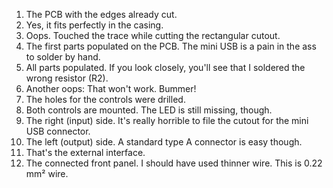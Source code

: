 1. The PCB with the edges already cut.
2. Yes, it fits perfectly in the casing.
3. Oops. Touched the trace while cutting the rectangular cutout.
4. The first parts populated on the PCB. The mini USB is a pain in the ass to solder by hand.
5. All parts populated. If you look closely, you'll see that I soldered the wrong resistor (R2).
6. Another oops: That won't work. Bummer!
7. The holes for the controls were drilled.
8. Both controls are mounted. The LED is still missing, though.
9. The right (input) side. It's really horrible to file the cutout for the mini USB connector.
10. The left (output) side. A standard type A connector is easy though.
11. That's the external interface.
12. The connected front panel. I should have used thinner wire. This is 0.22 mm² wire. 